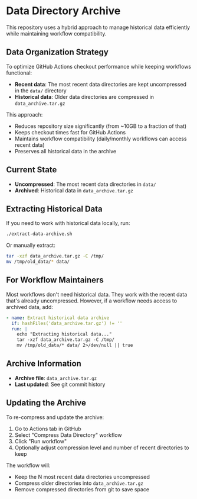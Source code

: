 # Data Directory Archive

This repository uses a hybrid approach to manage historical data efficiently while maintaining workflow compatibility.

## Data Organization Strategy

To optimize GitHub Actions checkout performance while keeping workflows functional:

- **Recent data**: The most recent data directories are kept uncompressed in the `data/` directory
- **Historical data**: Older data directories are compressed in `data_archive.tar.gz`

This approach:
- Reduces repository size significantly (from ~10GB to a fraction of that)
- Keeps checkout times fast for GitHub Actions
- Maintains workflow compatibility (daily/monthly workflows can access recent data)
- Preserves all historical data in the archive

## Current State

- **Uncompressed**: The most recent data directories in `data/`
- **Archived**: Historical data in `data_archive.tar.gz`

## Extracting Historical Data

If you need to work with historical data locally, run:

```bash
./extract-data-archive.sh
```

Or manually extract:

```bash
tar -xzf data_archive.tar.gz -C /tmp/
mv /tmp/old_data/* data/
```

## For Workflow Maintainers

Most workflows don't need historical data. They work with the recent data that's already uncompressed. However, if a workflow needs access to archived data, add:

```yaml
- name: Extract historical data archive
  if: hashFiles('data_archive.tar.gz') != ''
  run: |
    echo "Extracting historical data..."
    tar -xzf data_archive.tar.gz -C /tmp/
    mv /tmp/old_data/* data/ 2>/dev/null || true
```

## Archive Information

- **Archive file**: `data_archive.tar.gz`
- **Last updated**: See git commit history

## Updating the Archive

To re-compress and update the archive:

1. Go to Actions tab in GitHub
2. Select "Compress Data Directory" workflow
3. Click "Run workflow"
4. Optionally adjust compression level and number of recent directories to keep

The workflow will:
- Keep the N most recent data directories uncompressed
- Compress older directories into `data_archive.tar.gz`
- Remove compressed directories from git to save space
